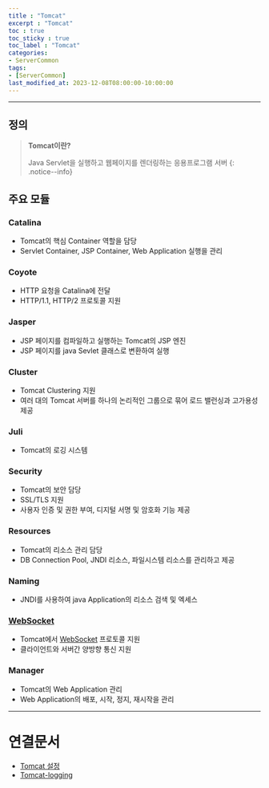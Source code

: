```yaml
---
title : "Tomcat"
excerpt : "Tomcat"
toc : true
toc_sticky : true
toc_label : "Tomcat"
categories:
- ServerCommon
tags:
- [ServerCommon]
last_modified_at: 2023-12-08T08:00:00-10:00:00
---
```

  
---
  
## 정의
> **Tomcat이란?**  
>
> Java Servlet을 실행하고 웹페이지를 렌더링하는 응용프로그램 서버 
{: .notice--info}  
  
## 주요 모듈
  
### Catalina
- Tomcat의 핵심 Container 역할을 담당
- Servlet Container, JSP Container, Web Application 실행을 관리
  
### Coyote
- HTTP 요청을 Catalina에 전달
- HTTP/1.1, HTTP/2 프로토콜 지원
  
### Jasper
- JSP 페이지를 컴파일하고 실행하는 Tomcat의 JSP 엔진
- JSP 페이지를 java Sevlet 클래스로 변환하여 실행
  
### Cluster
- Tomcat Clustering 지원
- 여러 대의 Tomcat 서버를 하나의 논리적인 그룹으로 묶어 로드 밸런싱과 고가용성 제공
  
### Juli
- Tomcat의 로깅 시스템
  
### Security
- Tomcat의 보안 담당
- SSL/TLS 지원
- 사용자 인증 및 권한 부여, 디지털 서명 및 암호화 기능 제공
  
### Resources
- Tomcat의 리소스 관리 담당
- DB Connection Pool, JNDI 리소스, 파일시스템 리소스를 관리하고 제공
  
### Naming
- JNDI를 사용하여 java Application의 리소스 검색 및 엑세스
  
### [WebSocket](../../통신/통신-WebSocket)
- Tomcat에서 [WebSocket](../../통신/통신-WebSocket) 프로토콜 지원
- 클라이언트와 서버간 양방향 통신 지원
  
### Manager
- Tomcat의 Web Application 관리
- Web Application의 배포, 시작, 정지, 재시작을 관리

---
  
# 연결문서
- [Tomcat 설정](../../servercommon/servercommon-Tomcat-설정)
- [Tomcat-logging](../../servercommon/servercommon-Tomcat-logging)